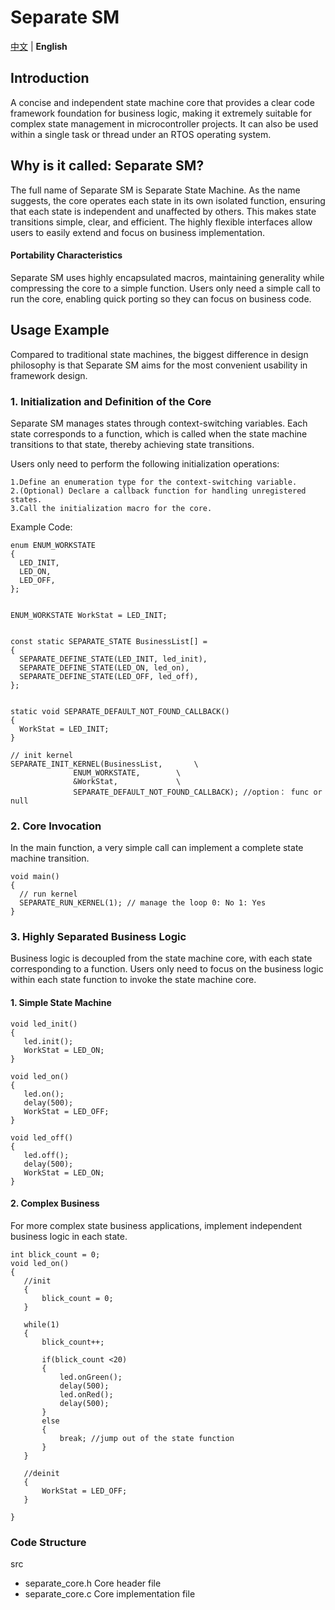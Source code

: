 # Separate SM
[中文](README.md) | **English** 
## Introduction
A concise and independent state machine core that provides a clear code framework foundation for business logic, making it extremely suitable for complex state management in microcontroller projects. It can also be used within a single task or thread under an RTOS operating system.

## Why is it called: Separate SM?

The full name of Separate SM is Separate State Machine. As the name suggests, the core operates each state in its own isolated function, ensuring that each state is independent and unaffected by others. This makes state transitions simple, clear, and efficient. The highly flexible interfaces allow users to easily extend and focus on business implementation.

#### Portability Characteristics
Separate SM uses highly encapsulated macros, maintaining generality while compressing the core to a simple function. Users only need a simple call to run the core, enabling quick porting so they can focus on business code.

## Usage Example
Compared to traditional state machines, the biggest difference in design philosophy is that Separate SM aims for the most convenient usability in framework design.

### 1. Initialization and Definition of the Core
Separate SM manages states through context-switching variables. Each state corresponds to a function, which is called when the state machine transitions to that state, thereby achieving state transitions.

Users only need to perform the following initialization operations:
  ``````
1.Define an enumeration type for the context-switching variable.
2.(Optional) Declare a callback function for handling unregistered states.
3.Call the initialization macro for the core.  
 ``````
 Example Code:
  ``````
enum ENUM_WORKSTATE
{
    LED_INIT,
    LED_ON,
    LED_OFF,
};


ENUM_WORKSTATE WorkStat = LED_INIT;


const static SEPARATE_STATE BusinessList[] = 
{
    SEPARATE_DEFINE_STATE(LED_INIT, led_init),
    SEPARATE_DEFINE_STATE(LED_ON, led_on),
    SEPARATE_DEFINE_STATE(LED_OFF, led_off),
};


static void SEPARATE_DEFAULT_NOT_FOUND_CALLBACK() 
{
    WorkStat = LED_INIT;
}

// init kernel
SEPARATE_INIT_KERNEL(BusinessList,       \
                ENUM_WORKSTATE,        \
                &WorkStat,             \
                SEPARATE_DEFAULT_NOT_FOUND_CALLBACK); //option： func or null
  ``````
### 2. Core Invocation
In the main function, a very simple call can implement a complete state machine transition.

  ``````
void main()
{
    // run kernel
    SEPARATE_RUN_KERNEL(1); // manage the loop 0: No 1: Yes 
}
  ``````

  
### 3. Highly Separated Business Logic
Business logic is decoupled from the state machine core, with each state corresponding to a function. Users only need to focus on the business logic within each state function to invoke the state machine core.

#### 1. Simple State Machine
 ``````
void led_init()
{
    led.init();
    WorkStat = LED_ON;
}

void led_on()
{
    led.on();
    delay(500);
    WorkStat = LED_OFF;
}

void led_off()
{
    led.off();
    delay(500);
    WorkStat = LED_ON;
}

 ``````
#### 2. Complex Business

For more complex state business applications, implement independent business logic in each state.
 ``````
int blick_count = 0;
void led_on()
{
    //init
    {
        blick_count = 0;
    }

    while(1)
    {
        blick_count++;

        if(blick_count <20)
        {
            led.onGreen();
            delay(500);
            led.onRed();
            delay(500);
        }
        else
        {
            break; //jump out of the state function
        }
    }

    //deinit
    {
        WorkStat = LED_OFF;
    }

}
 ``````
 
### Code Structure
src
 - separate_core.h   Core header file
 - separate_core.c   Core implementation file
